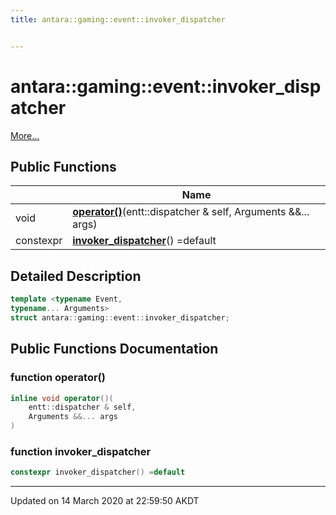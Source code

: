 ```yaml
---
title: antara::gaming::event::invoker_dispatcher


---
```


# antara::gaming::event::invoker_dispatcher




 [More...](#detailed-description)











## Public Functions

|                | Name           |
| -------------- | -------------- |
| void | **[operator()](Classes/structantara_1_1gaming_1_1event_1_1invoker__dispatcher.md#function-operator())**(entt::dispatcher & self, Arguments &&... args)  |
| constexpr | **[invoker_dispatcher](Classes/structantara_1_1gaming_1_1event_1_1invoker__dispatcher.md#function-invoker_dispatcher)**() =default  |








## Detailed Description

```cpp
template <typename Event,
typename... Arguments>
struct antara::gaming::event::invoker_dispatcher;
```































## Public Functions Documentation

### function operator()

```cpp
inline void operator()(
    entt::dispatcher & self,
    Arguments &&... args
)
```




























### function invoker_dispatcher

```cpp
constexpr invoker_dispatcher() =default
```


































-------------------------------

Updated on 14 March 2020 at 22:59:50 AKDT